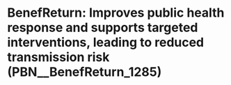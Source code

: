 # BenefReturn: __Improves public health response and supports targeted interventions, leading to reduced transmission risk__ (PBN__BenefReturn_1285)

